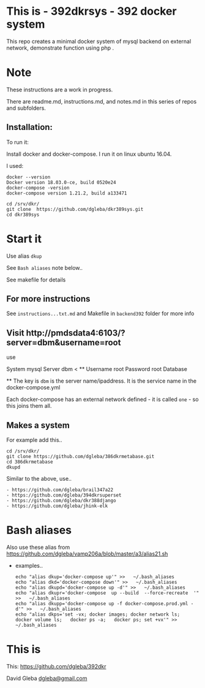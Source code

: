 # This is - 392dkrsys - 392 docker system

This repo creates a minimal docker system of mysql backend on external network, demonstrate function using php .




# Note 

These instructions are a work in progress.

There are readme.md, instructions.md, and notes.md in this series of repos and subfolders.



## Installation:

To run it:  

Install docker and docker-compose. I run it on linux ubuntu 16.04.

I used:
```
docker --version
Docker version 18.03.0-ce, build 0520e24
docker-compose -version
docker-compose version 1.21.2, build a133471
```


```
cd /srv/dkr/
git clone  https://github.com/dgleba/dkr389sys.git 
cd dkr389sys
```




# Start it

Use alias `dkup`

  See `Bash aliases` note below..

See makefile for details 


  
## For more instructions

See `instructions...txt.md` and Makefile in `backend392` folder for more info



## Visit http://pmdsdata4:6103/?server=dbm&username=root

use 

System	mysql
Server	dbm    <  **
Username root
Password	root
Database	


 ** The key is `dbm` is the server name/ipaddress. It is the service name in the docker-compose.yml

Each docker-compose has an external network defined - it is called `one` - so this joins them all.



## Makes a system

For example add this..


```
cd /srv/dkr/
git clone https://github.com/dgleba/386dkrmetabase.git
cd 386dkrmetabase
dkupd
```

Similar to the above, use..

	- https://github.com/dgleba/brail347a22
	- https://github.com/dgleba/394dkrsuperset
	- https://github.com/dgleba/dkr388django
	- https://github.com/dgleba/jhink-elk




# Bash aliases

Also use these alias from https://github.com/dgleba/vamp206a/blob/master/a3/alias21.sh

- examples..

	```
	echo "alias dkup='docker-compose up'" >>   ~/.bash_aliases
	echo "alias dkd='docker-compose down'" >>   ~/.bash_aliases
	echo "alias dkupd='docker-compose up -d'" >>   ~/.bash_aliases
	echo "alias dkupr='docker-compose  up --build  --force-recreate  '" >>   ~/.bash_aliases
	echo "alias dkupp='docker-compose up -f docker-compose.prod.yml -d'" >>   ~/.bash_aliases
	echo "alias dkps='set -vx; docker images; docker network ls;	docker volume ls;	docker ps -a;	docker ps; set +vx'" >>   ~/.bash_aliases
  ```
	
	  
	

# This is

This: https://github.com/dgleba/392dkr  

David Gleba dgleba@gmail.com
